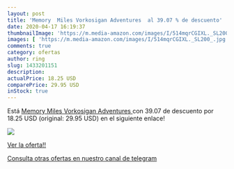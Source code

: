 ```yaml
---
layout: post
title: 'Memory  Miles Vorkosigan Adventures  al 39.07 % de descuento'
date: 2020-04-17 16:19:37
thumbnailImage: 'https://m.media-amazon.com/images/I/514mqrCGIXL._SL200_.jpg'
images: [ 'https://m.media-amazon.com/images/I/514mqrCGIXL._SL200_.jpg' ]
comments: true
category: ofertas
author: ring
slug: 1433201151
description:
actualPrice: 18.25 USD
comparePrice: 29.95 USD
inStock: true
---
```


Está [Memory  Miles Vorkosigan Adventures ](https://www.amazon.com/dp/1433201151/?tag=redken08-20) con 39.07 de descuento por 18.25 USD (original: 29.95 USD) en el siguiente enlace!

[![](https://m.media-amazon.com/images/I/514mqrCGIXL._SL200_.jpg)](https://www.amazon.com/dp/1433201151/?tag=redken08-20)

[Ver la oferta!!](https://www.amazon.com/dp/1433201151/?tag=redken08-20)

[Consulta otras ofertas en nuestro canal de telegram](https://t.me/s/ofertas25)
